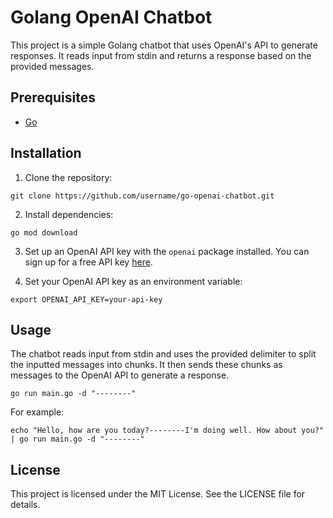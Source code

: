 # Golang OpenAI Chatbot

This project is a simple Golang chatbot that uses OpenAI's API to generate responses. It reads input from stdin and returns a response based on the provided messages. 

## Prerequisites

- [Go](https://golang.org/doc/install)

## Installation

1. Clone the repository:

```
git clone https://github.com/username/go-openai-chatbot.git
```

2. Install dependencies:

```
go mod download
```

3. Set up an OpenAI API key with the `openai` package installed. You can sign up for a free API key [here](https://beta.openai.com/signup/).

4. Set your OpenAI API key as an environment variable:

```
export OPENAI_API_KEY=your-api-key
```

## Usage

The chatbot reads input from stdin and uses the provided delimiter to split the inputted messages into chunks. It then sends these chunks as messages to the OpenAI API to generate a response.

```
go run main.go -d "--------"
```

For example:

```
echo "Hello, how are you today?--------I'm doing well. How about you?" | go run main.go -d "--------"
```

## License

This project is licensed under the MIT License. See the LICENSE file for details.


